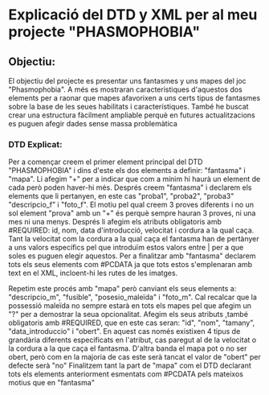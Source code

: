 # Explicació del DTD y XML per al meu projecte "PHASMOPHOBIA"

## **Objectiu:**
El objectiu del projecte es presentar uns fantasmes y uns mapes del joc "Phasmophobia". A més es mostraran caracteristiques d'aquestos dos elements per a raonar que mapes afavorixen a uns certs tipus de fantasmes sobre la base de les seues habilitats i característiques. També he buscat crear una estructura fàcilment ampliable perquè en futures actualitzacions es puguen afegir dades sense massa problemàtica

### **DTD Explicat:**
Per a començar creem el primer element principal del DTD "PHASMOPHOBIA" i dins d'este els dos elements a definir: "fantasma" i "mapa". Li afegim "+" per a indicar que com a mínim hi haurà un element de cada però poden haver-hi més. Després creem "fantasma" i declarem els elements que li pertanyen, en este cas "proba1", "proba2", "proba3" "descripcio_f" i "foto_f". El motiu pel qual creem 3 proves diferents i no un sol element "prova" amb un "+" és perquè sempre hauran 3 proves, ni una mes ni una menys. Després li afegim els atributs obligatoris amb #REQUIRED: id, nom, data d'introducció, velocitat i cordura a la qual caça. Tant la velocitat com la cordura  a la qual caça el fantasma han de pertànyer a uns valors específics pel que introduïm estos valors entre | per a que soles es puguen elegir aquestos.
Per a finalitzar amb "fantasma" declarem tots els seus elements com #PCDATA ja que tots estos s'emplenaran amb text en el XML, incloent-hi les rutes de les imatges.

Repetim este procés amb "mapa" però canviant els seus elements a: "descripcio_m", "fusible", "posesio_maleïda" i "foto_m". Cal recalcar que la possessió maleïda no sempre estarà en tots els mapes pel que afegim un "?" per a demostrar la seua opcionalitat.
Afegim els seus atributs ,també obligatoris amb #REQUIRED, que en este cas seran: "id", "nom", "tamany", "data_introduccio" i "obert". 
En aquest cas només existixen 4 tipus de grandària diferents especificats en l'atribut, cas paregut al de la velocitat o la cordura a la que caça el fantasma. D'altra banda el mapa pot o no ser obert, però com en la majoria de cas este serà tancat el valor de "obert" per defecte serà "no"
Finalitzem tant la part de "mapa" com el DTD declarant tots els elements anteriorment esmentats com #PCDATA pels mateixos motius que en "fantasma"
